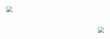 <a href="https://visitcount.itsvg.in">
  <img src="https://visitcount.itsvg.in/api?id=Jewel280&label=Profile%20Views&color=1&icon=5&pretty=false" />
</a>
<h1 align="center">
  <a href="https://git.io/typing-svg">
    <img src="https://readme-typing-svg.herokuapp.com/?lines=Hi+🙂;I+am+A.+M.+Muhammad+Jewel;Welcome,+dear+🫡+🫱🏻‍🫲🏻+♥️&center=true&size=25">
  </a>
</h1>
<!--
**Jewel280/Jewel280** is a ✨ _special_ ✨ repository because its `README.md` (this file) appears on your GitHub profile.

Here are some ideas to get you started:

- 🔭 I’m currently working on ...
- 🌱 I’m currently learning ...
- 👯 I’m looking to collaborate on ...
- 🤔 I’m looking for help with ...
- 💬 Ask me about ...
- 📫 How to reach me: ...
- 😄 Pronouns: ...
- ⚡ Fun fact: ...
-->
